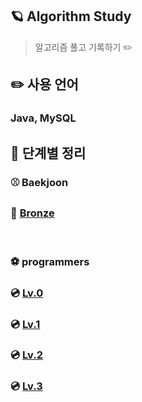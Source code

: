 
##  🪐 Algorithm Study
> 알고리즘 풀고 기록하기 ✏️

## ✏️ 사용 언어
### Java, MySQL

## 🚀 단계별 정리
### ⚾ Baekjoon 
### 🥉 [Bronze](https://github.com/j-hann/algorithm-study/tree/main/%EB%B0%B1%EC%A4%80/Bronze)
<br>

### ⚽ programmers
### 💿 [Lv.0](https://github.com/j-hann/algorithm-study/tree/main/%ED%94%84%EB%A1%9C%EA%B7%B8%EB%9E%98%EB%A8%B8%EC%8A%A4/0)
### 💿 [Lv.1](https://github.com/j-hann/algorithm-study/tree/main/%ED%94%84%EB%A1%9C%EA%B7%B8%EB%9E%98%EB%A8%B8%EC%8A%A4/1)
### 💿 [Lv.2](https://github.com/j-hann/algorithm-study/tree/main/%ED%94%84%EB%A1%9C%EA%B7%B8%EB%9E%98%EB%A8%B8%EC%8A%A4/2)
### 💿 [Lv.3](https://github.com/j-hann/algorithm-study/tree/main/%ED%94%84%EB%A1%9C%EA%B7%B8%EB%9E%98%EB%A8%B8%EC%8A%A4/3)

